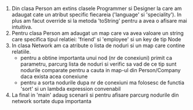 1) Din clasa Person am extins clasele Programmer si Designer la care am adaugat cate un atribut specific fiecareia ('language' si 'speciality'). In plus am facut
   override si la metoda 'toString' pentru a avea o afisare mai intuitiva.
2) Pentru clasa Person am adaugat un map care va avea valoare un string care specifica tipul relatiei: 'friend' si 'employee' si un key de tip Node
3) In clasa Network am ca atribute o lista de noduri si un map care contine relatiile.
   - pentru a obtine importanta unui nod (nr de conexiuni) primit ca parametru, parcurg lista de noduri si verific sa vad de ce tip sunt nodurile comparate
     pentru a cauta in map-ul din Person/Company daca exista acea conexiune
   - pentru a sorta nodurile dupa nr de conexiuni ma folosesc de functia 'sort' si un lambda expression convenabil
4) La final in 'main' adaug scenarii si pentru afisare parcurg nodurile din network sortate dupa importanta
